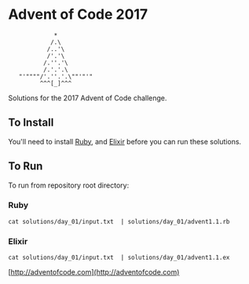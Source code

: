 # Advent of Code 2017

```
             *
            /.\
           /..'\
           /'.'\
          /.''.'\
          /.'.'.\
   "'""""/'.''.'.\""'"'"
         ^^^[_]^^^
```

Solutions for the 2017 Advent of Code challenge.

## To Install

You'll need to install [Ruby](https://www.ruby-lang.org/en/documentation/installation/), and [Elixir](http://elixir-lang.github.io/install.html) before you can run these solutions.

## To Run

To run from repository root directory:

### Ruby

`cat solutions/day_01/input.txt  | solutions/day_01/advent1.1.rb`

### Elixir

`cat solutions/day_01/input.txt  | solutions/day_01/advent1.1.ex`

[http://adventofcode.com](http://adventofcode.com)